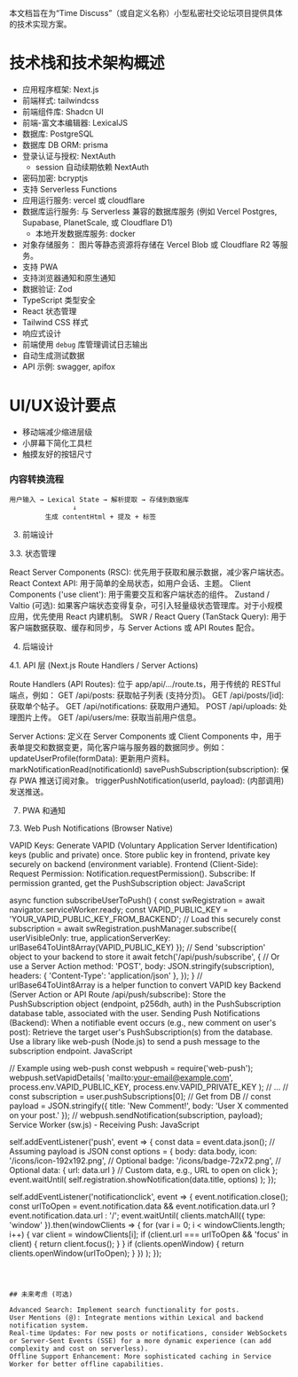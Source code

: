本文档旨在为“Time Discuss”（或自定义名称）小型私密社交论坛项目提供具体的技术实现方案。

# 技术栈和技术架构概述
- 应用程序框架: Next.js
- 前端样式: tailwindcss
- 前端组件库: Shadcn UI
- 前端-富文本编辑器: LexicalJS
- 数据库: PostgreSQL
- 数据库 DB ORM: prisma
- 登录认证与授权: NextAuth
  - session 自动续期依赖 NextAuth
- 密码加密: bcryptjs
- 支持 Serverless Functions
- 应用运行服务: vercel 或 cloudflare
- 数据库运行服务: 与 Serverless 兼容的数据库服务 (例如 Vercel Postgres, Supabase, PlanetScale, 或 Cloudflare D1)
  - 本地开发数据库服务: docker
- 对象存储服务： 图片等静态资源将存储在 Vercel Blob 或 Cloudflare R2 等服务。
- 支持 PWA
- 支持浏览器通知和原生通知
- 数据验证: Zod
- TypeScript 类型安全
- React 状态管理
- Tailwind CSS 样式
- 响应式设计 
- 前端使用 `debug` 库管理调试日志输出
- 自动生成测试数据
- API 示例: swagger, apifox

# UI/UX设计要点
- 移动端减少缩进层级
- 小屏幕下简化工具栏
- 触摸友好的按钮尺寸

### 内容转换流程
```
用户输入 → Lexical State → 解析提取 → 存储到数据库
                ↓
         生成 contentHtml + 提及 + 标签
```


3. 前端设计

3.3. 状态管理

React Server Components (RSC): 优先用于获取和展示数据，减少客户端状态。
React Context API: 用于简单的全局状态，如用户会话、主题。
Client Components ('use client'): 用于需要交互和客户端状态的组件。
Zustand / Valtio (可选): 如果客户端状态变得复杂，可引入轻量级状态管理库。对于小规模应用，优先使用 React 内建机制。
SWR / React Query (TanStack Query): 用于客户端数据获取、缓存和同步，与 Server Actions 或 API Routes 配合。

4. 后端设计

4.1. API 层 (Next.js Route Handlers / Server Actions)

Route Handlers (API Routes): 位于 app/api/.../route.ts，用于传统的 RESTful 端点，例如：
GET /api/posts: 获取帖子列表 (支持分页)。
GET /api/posts/[id]: 获取单个帖子。
GET /api/notifications: 获取用户通知。
POST /api/uploads: 处理图片上传。
GET /api/users/me: 获取当前用户信息。

Server Actions: 定义在 Server Components 或 Client Components 中，用于表单提交和数据变更，简化客户端与服务器的数据同步。例如：
updateUserProfile(formData): 更新用户资料。
markNotificationRead(notificationId)
savePushSubscription(subscription): 保存 PWA 推送订阅对象。
triggerPushNotification(userId, payload): (内部调用) 发送推送。

7. PWA 和通知

7.3. Web Push Notifications (Browser Native)

VAPID Keys: Generate VAPID (Voluntary Application Server Identification) keys (public and private) once. Store public key in frontend, private key securely on backend (environment variable).
Frontend (Client-Side):
Request Permission: Notification.requestPermission().
Subscribe: If permission granted, get the PushSubscription object:
JavaScript

async function subscribeUserToPush() {
  const swRegistration = await navigator.serviceWorker.ready;
  const VAPID_PUBLIC_KEY = 'YOUR_VAPID_PUBLIC_KEY_FROM_BACKEND'; // Load this securely
  const subscription = await swRegistration.pushManager.subscribe({
    userVisibleOnly: true,
    applicationServerKey: urlBase64ToUint8Array(VAPID_PUBLIC_KEY)
  });
  // Send 'subscription' object to your backend to store it
  await fetch('/api/push/subscribe', { // Or use a Server Action
    method: 'POST',
    body: JSON.stringify(subscription),
    headers: { 'Content-Type': 'application/json' },
  });
}
// urlBase64ToUint8Array is a helper function to convert VAPID key
Backend (Server Action or API Route /api/push/subscribe):
Store the PushSubscription object (endpoint, p256dh, auth) in the PushSubscription database table, associated with the user.
Sending Push Notifications (Backend):
When a notifiable event occurs (e.g., new comment on user's post):
Retrieve the target user's PushSubscription(s) from the database.
Use a library like web-push (Node.js) to send a push message to the subscription endpoint. <!-- end list -->
JavaScript

// Example using web-push
const webpush = require('web-push');
webpush.setVapidDetails(
  'mailto:your-email@example.com',
  process.env.VAPID_PUBLIC_KEY,
  process.env.VAPID_PRIVATE_KEY
);
// ...
// const subscription = user.pushSubscriptions[0]; // Get from DB
// const payload = JSON.stringify({ title: 'New Comment!', body: 'User X commented on your post.' });
// webpush.sendNotification(subscription, payload);
Service Worker (sw.js) - Receiving Push:
JavaScript

self.addEventListener('push', event => {
  const data = event.data.json(); // Assuming payload is JSON
  const options = {
    body: data.body,
    icon: '/icons/icon-192x192.png', // Optional
    badge: '/icons/badge-72x72.png', // Optional
    data: { url: data.url } // Custom data, e.g., URL to open on click
  };
  event.waitUntil(
    self.registration.showNotification(data.title, options)
  );
});

self.addEventListener('notificationclick', event => {
  event.notification.close();
  const urlToOpen = event.notification.data && event.notification.data.url ? event.notification.data.url : '/';
    event.waitUntil(
clients.matchAll({ type: 'window' }).then(windowClients => {
for (var i = 0; i < windowClients.length; i++) {
var client = windowClients[i];
if (client.url === urlToOpen && 'focus' in client) {
return client.focus();
}
}
if (clients.openWindow) {
return clients.openWindow(urlToOpen);
}
})
);
});
```



## 未来考虑 (可选)

Advanced Search: Implement search functionality for posts.
User Mentions (@): Integrate mentions within Lexical and backend notification system.
Real-time Updates: For new posts or notifications, consider WebSockets or Server-Sent Events (SSE) for a more dynamic experience (can add complexity and cost on serverless).
Offline Support Enhancement: More sophisticated caching in Service Worker for better offline capabilities.